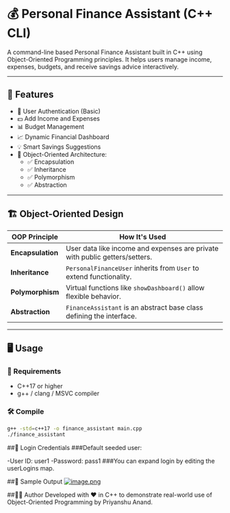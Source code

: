 # 💰 Personal Finance Assistant (C++ CLI)

A command-line based Personal Finance Assistant built in C++ using Object-Oriented Programming principles. It helps users manage income, expenses, budgets, and receive savings advice interactively.

---

## 🚀 Features

- 🔐 User Authentication (Basic)
- 💵 Add Income and Expenses
- 📊 Budget Management
- 📈 Dynamic Financial Dashboard
- 💡 Smart Savings Suggestions
- 🧱 Object-Oriented Architecture:
  - ✅ Encapsulation
  - ✅ Inheritance
  - ✅ Polymorphism
  - ✅ Abstraction

---

## 🏗️ Object-Oriented Design

| OOP Principle   | How It's Used                                                                 |
|-----------------|--------------------------------------------------------------------------------|
| **Encapsulation** | User data like income and expenses are private with public getters/setters.  |
| **Inheritance**   | `PersonalFinanceUser` inherits from `User` to extend functionality.           |
| **Polymorphism**  | Virtual functions like `showDashboard()` allow flexible behavior.             |
| **Abstraction**   | `FinanceAssistant` is an abstract base class defining the interface.         |

---

## 🖥️ Usage

### 🔧 Requirements

- C++17 or higher
- g++ / clang / MSVC compiler

### 🛠️ Compile

```bash
g++ -std=c++17 -o finance_assistant main.cpp
./finance_assistant
```

##🔐 Login Credentials
###Default seeded user:

-User ID: user1
-Password: pass1
###You can expand login by editing the userLogins map.

##📸 Sample Output
[![image.png](https://i.postimg.cc/prBPgzpx/image.png)](https://postimg.cc/tnY0613m)

##🧑‍💻 Author
Developed with ❤️ in C++ to demonstrate real-world use of Object-Oriented Programming by Priyanshu Anand.
